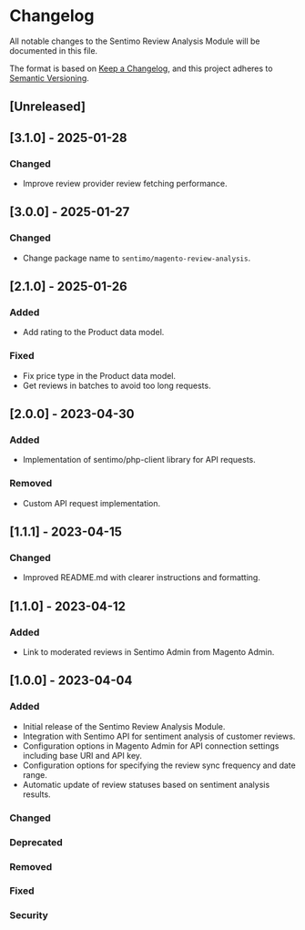 # Changelog

All notable changes to the Sentimo Review Analysis Module will be documented in this file.

The format is based on [Keep a Changelog](https://keepachangelog.com/en/1.0.0/), and this project adheres to [Semantic Versioning](https://semver.org/spec/v2.0.0.html).

## [Unreleased]

## [3.1.0] - 2025-01-28
### Changed
- Improve review provider review fetching performance.
## [3.0.0] - 2025-01-27
### Changed
- Change package name to `sentimo/magento-review-analysis`.

## [2.1.0] - 2025-01-26
### Added
- Add rating to the Product data model.

### Fixed
- Fix price type in the Product data model.
- Get reviews in batches to avoid too long requests.
## [2.0.0] - 2023-04-30
### Added
- Implementation of sentimo/php-client library for API requests.

### Removed
- Custom API request implementation.

## [1.1.1] - 2023-04-15
### Changed
- Improved README.md with clearer instructions and formatting.

## [1.1.0] - 2023-04-12
### Added
- Link to moderated reviews in Sentimo Admin from Magento Admin.

## [1.0.0] - 2023-04-04
### Added
- Initial release of the Sentimo Review Analysis Module.
- Integration with Sentimo API for sentiment analysis of customer reviews.
- Configuration options in Magento Admin for API connection settings including base URI and API key.
- Configuration options for specifying the review sync frequency and date range.
- Automatic update of review statuses based on sentiment analysis results.

### Changed

### Deprecated

### Removed

### Fixed

### Security
